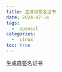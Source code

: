 ```yaml
---
title: 生成自签名证书
date: 2024-07-14
tags:
  -  openssl
categories:
  -  Linux
toc: true
---
```


生成自签名证书

<!-- more -->


